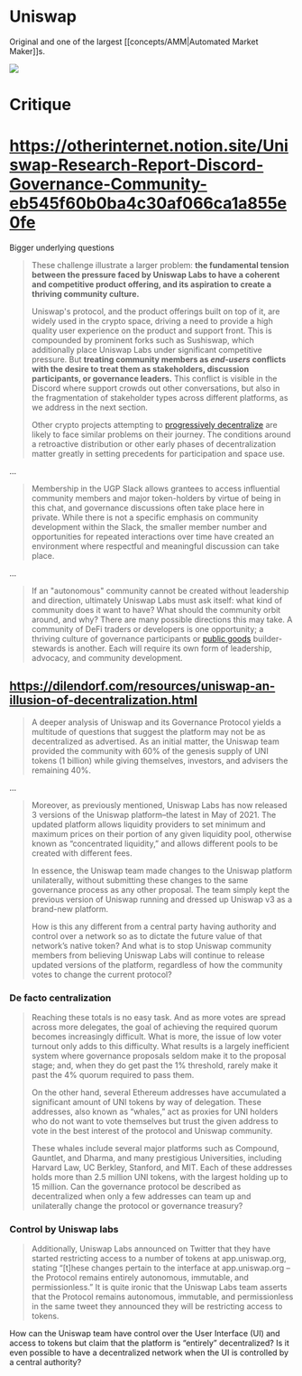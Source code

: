 # Uniswap

Original and one of the largest [[concepts/AMM|Automated Market Maker]]s.

![](Pasted%20image%2020220130012621.png)

# Critique

# https://otherinternet.notion.site/Uniswap-Research-Report-Discord-Governance-Community-eb545f60b0ba4c30af066ca1a855e0fe

Bigger underlying questions

> These challenge illustrate a larger problem: **the fundamental tension between the pressure faced by Uniswap Labs to have a coherent and competitive product offering, and its aspiration to create a thriving community culture.**
> 
> Uniswap's protocol, and the product offerings built on top of it, are widely used in the crypto space, driving a need to provide a high quality user experience on the product and support front. This is compounded by prominent forks such as Sushiswap, which additionally place Uniswap Labs under significant competitive pressure. But **treating community members as _end-users_ conflicts with the desire to treat them as stakeholders, discussion participants, or governance leaders.** This conflict is visible in the Discord where support crowds out other conversations, but also in the fragmentation of stakeholder types across different platforms, as we address in the next section.
> 
> Other crypto projects attempting to [progressively decentralize](https://variant.fund/progressive-decentralization-a-playbook-for-building-crypto-applications/) are likely to face similar problems on their journey. The conditions around a retroactive distribution or other early phases of decentralization matter greatly in setting precedents for participation and space use.

...

> Membership in the UGP Slack allows grantees to access influential community members and major token-holders by virtue of being in this chat, and governance discussions often take place here in private. While there is not a specific emphasis on community development within the Slack, the smaller member number and opportunities for repeated interactions over time have created an environment where respectful and meaningful discussion can take place.

...

> If an "autonomous" community cannot be created without leadership and direction, ultimately Uniswap Labs must ask itself: what kind of community does it want to have? What should the community orbit around, and why? There are many possible directions this may take. A community of DeFi traders or developers is one opportunity; a thriving culture of governance participants or [public goods](https://otherinter.net/research/positive-sum-worlds/) builder-stewards is another. Each will require its own form of leadership, advocacy, and community development.

## https://dilendorf.com/resources/uniswap-an-illusion-of-decentralization.html

> A deeper analysis of Uniswap and its Governance Protocol yields a multitude of questions that suggest the platform may not be as decentralized as advertised. As an initial matter, the Uniswap team provided the community with 60% of the genesis supply of UNI tokens (1 billion) while giving themselves, investors, and advisers the remaining 40%.

...

> Moreover, as previously mentioned, Uniswap Labs has now released 3 versions of the Uniswap platform­–the latest in May of 2021. The updated platform allows liquidity providers to set minimum and maximum prices on their portion of any given liquidity pool, otherwise known as “concentrated liquidity,” and allows different pools to be created with different fees.
> 
> In essence, the Uniswap team made changes to the Uniswap platform unilaterally, without submitting these changes to the same governance process as any other proposal. The team simply kept the previous version of Uniswap running and dressed up Uniswap v3 as a brand-new platform.
>
> How is this any different from a central party having authority and control over a network so as to dictate the future value of that network’s native token? And what is to stop Uniswap community members from believing Uniswap Labs will continue to release updated versions of the platform, regardless of how the community votes to change the current protocol?

### De facto centralization

> Reaching these totals is no easy task. And as more votes are spread across more delegates, the goal of achieving the required quorum becomes increasingly difficult. What is more, the issue of low voter turnout only adds to this difficulty. What results is a largely inefficient system where governance proposals seldom make it to the proposal stage; and, when they do get past the 1% threshold, rarely make it past the 4% quorum required to pass them.
>
> On the other hand, several Ethereum addresses have accumulated a significant amount of UNI tokens by way of delegation. These addresses, also known as “whales,” act as proxies for UNI holders who do not want to vote themselves but trust the given address to vote in the best interest of the protocol and Uniswap community.
>
> These whales include several major platforms such as Compound, Gauntlet, and Dharma, and many prestigious Universities, including Harvard Law, UC Berkley, Stanford, and MIT. Each of these addresses holds more than 2.5 million UNI tokens, with the largest holding up to 15 million. Can the governance protocol be described as decentralized when only a few addresses can team up and unilaterally change the protocol or governance treasury?

### Control by Uniswap labs

> Additionally, Uniswap Labs announced on Twitter that they have started restricting access to a number of tokens at app.uniswap.org, stating “[t]hese changes pertain to the interface at app.uniswap.org – the Protocol remains entirely autonomous, immutable, and permissionless.” It is quite ironic that the Uniswap Labs team asserts that the Protocol remains autonomous, immutable, and permissionless in the same tweet they announced they will be restricting access to tokens.

How can the Uniswap team have control over the User Interface (UI) and access to tokens but claim that the platform is “entirely” decentralized? Is it even possible to have a decentralized network when the UI is controlled by a central authority?
